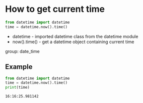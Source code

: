 # How to get current time

```python
from datetime import datetime
time = datetime.now().time()
```

- datetime - imported datetime class from the datetime module
- now().time() -  get a datetime object containing current time

group: date_time

## Example
```python
from datetime import datetime
time = datetime.now().time()
print(time)
```
```
16:16:25.981142
```

